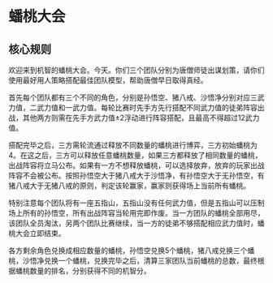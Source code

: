 # 蟠桃大会
## 核心规则
欢迎来到机智的蟠桃大会。今天。你们三个团队分别为唐僧师徒出谋划策，请你们使用最好用人策略搭配最佳团队模型，帮助唐僧早日取得真经。

首先每个团队都有三个不同的角色，分别是孙悟空、猪八戒、沙悟净分别对应三武力值，二武力值和一武力值。每轮比赛时先手方先行搭配不同武力值的徒弟阵容出战，其他两方则需在先手方武力值±2浮动进行阵容搭配，且最高不得超过12武力值。

搭配完毕之后，三方需轮流通过释放不同数量的蟠桃进行博弈，三方初始蟠桃为4。在这之后，三方可以释放任意蟠桃数量，如果三方都释放了相同数量的蟠桃，出战阵容将立马公布。如果有一方不想释放蟠桃，可以选择放弃，放弃的玩家出战阵容不会被公布。按照孙悟空大于猪八戒大于沙悟净，有孙悟空大于无孙悟空，有猪八戒大于无猪八戒的原则，判定该轮赢家，赢家则获得场上当前所有蟠桃。

特别注意每个团队将有一座五指山，五指山没有任何武力值，但是五指山可以压制场上所有的孙悟空，所有出战阵容当轮用完即作废。当一方团队的蟠桃全部用尽，该团队全员淘汰，另两个团队比赛继续，当一方的徒弟不够搭配相应武力值时，蟠桃大会立即结束。

各方剩余角色兑换成相应数量的蟠桃，孙悟空兑换5个蟠桃，猪八戒兑换三个蟠桃，沙悟净兑换一个蟠桃，兑换完毕之后，清算三家团队当前蟠桃的总数，最终根据蟠桃数量的排名，分别获得不同的机智分。